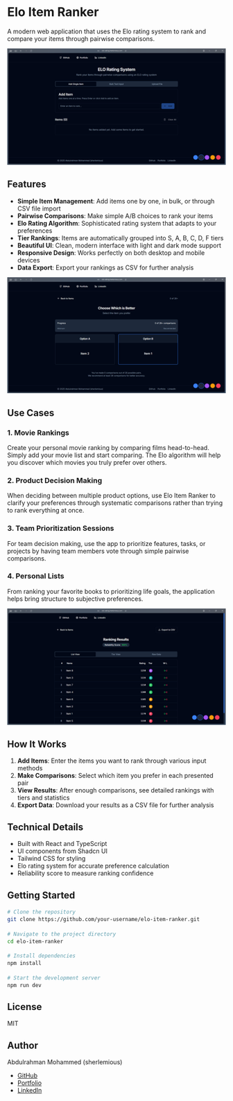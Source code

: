 # Elo Item Ranker

A modern web application that uses the Elo rating system to rank and compare your items through pairwise comparisons.

![Elo Item Ranker Screenshot](./public/Screenshot1.png)

## Features

- **Simple Item Management**: Add items one by one, in bulk, or through CSV file import
- **Pairwise Comparisons**: Make simple A/B choices to rank your items
- **Elo Rating Algorithm**: Sophisticated rating system that adapts to your preferences
- **Tier Rankings**: Items are automatically grouped into S, A, B, C, D, F tiers
- **Beautiful UI**: Clean, modern interface with light and dark mode support
- **Responsive Design**: Works perfectly on both desktop and mobile devices
- **Data Export**: Export your rankings as CSV for further analysis

![Comparison Interface](./public/Screenshot2.png)

## Use Cases

### 1. Movie Rankings

Create your personal movie ranking by comparing films head-to-head. Simply add your movie list and start comparing. The Elo algorithm will help you discover which movies you truly prefer over others.

### 2. Product Decision Making

When deciding between multiple product options, use Elo Item Ranker to clarify your preferences through systematic comparisons rather than trying to rank everything at once.

### 3. Team Prioritization Sessions

For team decision making, use the app to prioritize features, tasks, or projects by having team members vote through simple pairwise comparisons.

### 4. Personal Lists

From ranking your favorite books to prioritizing life goals, the application helps bring structure to subjective preferences.

![Results View](./public/Screenshot3.png)

## How It Works

1. **Add Items**: Enter the items you want to rank through various input methods
2. **Make Comparisons**: Select which item you prefer in each presented pair
3. **View Results**: After enough comparisons, see detailed rankings with tiers and statistics
4. **Export Data**: Download your results as a CSV file for further analysis

## Technical Details

- Built with React and TypeScript
- UI components from Shadcn UI
- Tailwind CSS for styling
- Elo rating system for accurate preference calculation
- Reliability score to measure ranking confidence

## Getting Started

```bash
# Clone the repository
git clone https://github.com/your-username/elo-item-ranker.git

# Navigate to the project directory
cd elo-item-ranker

# Install dependencies
npm install

# Start the development server
npm run dev
```

## License

MIT

## Author

Abdulrahman Mohammed (sherlemious)

- [GitHub](https://github.com/sherlemious)
- [Portfolio](https://www.sherlemious.com)
- [LinkedIn](https://www.linkedin.com/in/sherlemious)
